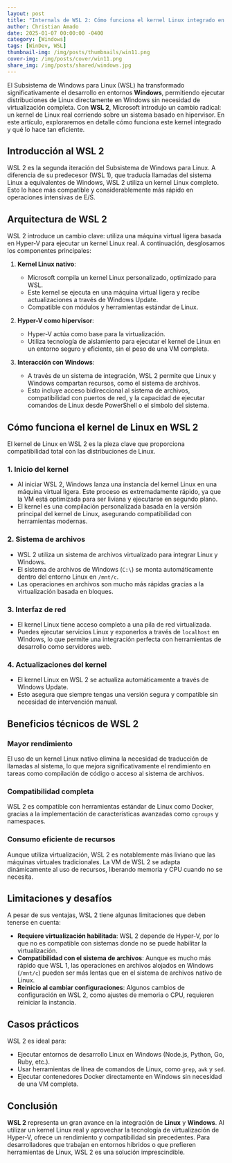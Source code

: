 ```yaml
---
layout: post
title: "Internals de WSL 2: Cómo funciona el kernel Linux integrado en Windows"
author: Christian Amado
date: 2025-01-07 00:00:00 -0400
category: [Windows]
tags: [WinDev, WSL]
thumbnail-img: /img/posts/thumbnails/win11.png
cover-img: /img/posts/cover/win11.png
share_img: /img/posts/shared/windows.jpg
---
```


El Subsistema de Windows para Linux (WSL) ha transformado significativamente el desarrollo en entornos **Windows**, permitiendo ejecutar distribuciones de Linux directamente en Windows sin necesidad de virtualización completa. Con **WSL 2**, Microsoft introdujo un cambio radical: un kernel de Linux real corriendo sobre un sistema basado en hipervisor. En este artículo, exploraremos en detalle cómo funciona este kernel integrado y qué lo hace tan eficiente.

<!--more-->

## Introducción al WSL 2

WSL 2 es la segunda iteración del Subsistema de Windows para Linux. A diferencia de su predecesor (WSL 1), que traducía llamadas del sistema Linux a equivalentes de Windows, WSL 2 utiliza un kernel Linux completo. Esto lo hace más compatible y considerablemente más rápido en operaciones intensivas de E/S.

## Arquitectura de WSL 2

WSL 2 introduce un cambio clave: utiliza una máquina virtual ligera basada en Hyper-V para ejecutar un kernel Linux real. A continuación, desglosamos los componentes principales:

1. **Kernel Linux nativo**:
   - Microsoft compila un kernel Linux personalizado, optimizado para WSL.
   - Este kernel se ejecuta en una máquina virtual ligera y recibe actualizaciones a través de Windows Update.
   - Compatible con módulos y herramientas estándar de Linux.

2. **Hyper-V como hipervisor**:
   - Hyper-V actúa como base para la virtualización.
   - Utiliza tecnología de aislamiento para ejecutar el kernel de Linux en un entorno seguro y eficiente, sin el peso de una VM completa.

3. **Interacción con Windows**:
   - A través de un sistema de integración, WSL 2 permite que Linux y Windows compartan recursos, como el sistema de archivos.
   - Esto incluye acceso bidireccional al sistema de archivos, compatibilidad con puertos de red, y la capacidad de ejecutar comandos de Linux desde PowerShell o el símbolo del sistema.

## Cómo funciona el kernel de Linux en WSL 2

El kernel de Linux en WSL 2 es la pieza clave que proporciona compatibilidad total con las distribuciones de Linux. 

### 1. **Inicio del kernel**
   - Al iniciar WSL 2, Windows lanza una instancia del kernel Linux en una máquina virtual ligera. Este proceso es extremadamente rápido, ya que la VM está optimizada para ser liviana y ejecutarse en segundo plano.
   - El kernel es una compilación personalizada basada en la versión principal del kernel de Linux, asegurando compatibilidad con herramientas modernas.

### 2. **Sistema de archivos**
   - WSL 2 utiliza un sistema de archivos virtualizado para integrar Linux y Windows.
   - El sistema de archivos de Windows (`C:\`) se monta automáticamente dentro del entorno Linux en `/mnt/c`.
   - Las operaciones en archivos son mucho más rápidas gracias a la virtualización basada en bloques.

### 3. **Interfaz de red**
   - El kernel Linux tiene acceso completo a una pila de red virtualizada.
   - Puedes ejecutar servicios Linux y exponerlos a través de `localhost` en Windows, lo que permite una integración perfecta con herramientas de desarrollo como servidores web.

### 4. **Actualizaciones del kernel**
   - El kernel Linux en WSL 2 se actualiza automáticamente a través de Windows Update.
   - Esto asegura que siempre tengas una versión segura y compatible sin necesidad de intervención manual.

## Beneficios técnicos de WSL 2

### Mayor rendimiento
El uso de un kernel Linux nativo elimina la necesidad de traducción de llamadas al sistema, lo que mejora significativamente el rendimiento en tareas como compilación de código o acceso al sistema de archivos.

### Compatibilidad completa
WSL 2 es compatible con herramientas estándar de Linux como Docker, gracias a la implementación de características avanzadas como `cgroups` y namespaces.

### Consumo eficiente de recursos
Aunque utiliza virtualización, WSL 2 es notablemente más liviano que las máquinas virtuales tradicionales. La VM de WSL 2 se adapta dinámicamente al uso de recursos, liberando memoria y CPU cuando no se necesita.

## Limitaciones y desafíos

A pesar de sus ventajas, WSL 2 tiene algunas limitaciones que deben tenerse en cuenta:

- **Requiere virtualización habilitada**: WSL 2 depende de Hyper-V, por lo que no es compatible con sistemas donde no se puede habilitar la virtualización.
- **Compatibilidad con el sistema de archivos**: Aunque es mucho más rápido que WSL 1, las operaciones en archivos alojados en Windows (`/mnt/c`) pueden ser más lentas que en el sistema de archivos nativo de Linux.
- **Reinicio al cambiar configuraciones**: Algunos cambios de configuración en WSL 2, como ajustes de memoria o CPU, requieren reiniciar la instancia.

## Casos prácticos

WSL 2 es ideal para:

- Ejecutar entornos de desarrollo Linux en Windows (Node.js, Python, Go, Ruby, etc.).
- Usar herramientas de línea de comandos de Linux, como `grep`, `awk` y `sed`.
- Ejecutar contenedores Docker directamente en Windows sin necesidad de una VM completa.

## Conclusión

**WSL 2** representa un gran avance en la integración de **Linux** y **Windows**. Al utilizar un kernel Linux real y aprovechar la tecnología de virtualización de Hyper-V, ofrece un rendimiento y compatibilidad sin precedentes. Para desarrolladores que trabajan en entornos híbridos o que prefieren herramientas de Linux, WSL 2 es una solución imprescindible.